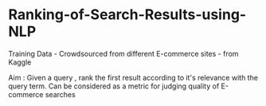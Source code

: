 # Ranking-of-Search-Results-using-NLP

Training Data - Crowdsourced from different E-commerce sites - from Kaggle

Aim : Given a query , rank the first result according to it's relevance with the query term. Can be considered as a metric for judging 
quality of E-commerce searches
